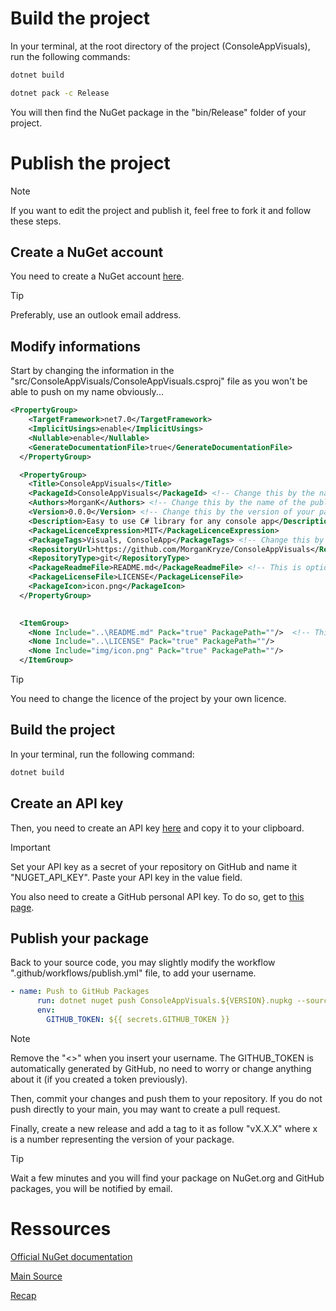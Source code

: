 # Build the project 

In your terminal, at the root directory of the project (ConsoleAppVisuals), run the following commands:

```bash
dotnet build

dotnet pack -c Release
```

You will then find the NuGet package in the "bin/Release" folder of your project.

# Publish the project

> [!NOTE]
> If you want to edit the project and publish it, feel free to fork it and follow these steps.

## Create a NuGet account

You need to create a NuGet account [here](https://www.nuget.org/users/account/LogOn?returnUrl=%2F).

> [!TIP]
> Preferably, use an outlook email address.

## Modify informations

Start by changing the information in the "src/ConsoleAppVisuals/ConsoleAppVisuals.csproj" file as you won't be able to push on my name obviously...

```xml
<PropertyGroup>
    <TargetFramework>net7.0</TargetFramework>
    <ImplicitUsings>enable</ImplicitUsings>
    <Nullable>enable</Nullable>
    <GenerateDocumentationFile>true</GenerateDocumentationFile>
  </PropertyGroup>

  <PropertyGroup> 
    <Title>ConsoleAppVisuals</Title>
    <PackageId>ConsoleAppVisuals</PackageId> <!-- Change this by the name of your package, it must be unique -->
    <Authors>MorganK</Authors> <!-- Change this by the name of the publisher on nuget.org -->
    <Version>0.0.0</Version> <!-- Change this by the version of your package -->
    <Description>Easy to use C# library for any console app</Description> <!-- Change this by the description of your package -->
    <PackageLicenceExpression>MIT</PackageLicenceExpression>
    <PackageTags>Visuals, ConsoleApp</PackageTags> <!-- Change this by the tags of your package -->
    <RepositoryUrl>https://github.com/MorganKryze/ConsoleAppVisuals</RepositoryUrl> <!-- Change this by the url of your repository on GitHub -->
    <RepositoryType>git</RepositoryType>
    <PackageReadmeFile>README.md</PackageReadmeFile> <!-- This is optional, it will add the README.md file of your project to the package -->
    <PackageLicenseFile>LICENSE</PackageLicenseFile>
    <PackageIcon>icon.png</PackageIcon>
  </PropertyGroup>
  

  <ItemGroup>
    <None Include="..\README.md" Pack="true" PackagePath=""/>  <!-- This is mandatory, this include indicates the path to the files declared previously -->
    <None Include="..\LICENSE" Pack="true" PackagePath=""/>
    <None Include="img/icon.png" Pack="true" PackagePath=""/>
  </ItemGroup>
```

> [!TIP]
> You need to change the licence of the project by your own licence.

## Build the project

In your terminal, run the following command:

```bash
dotnet build
```

## Create an API key

Then, you need to create an API key [here](https://www.nuget.org/account/apikeys) and copy it to your clipboard.

> [!IMPORTANT]
> Set your API key as a secret of your repository on GitHub and name it "NUGET_API_KEY". Paste your API key in the value field.

You also need to create a GitHub personal API key. To do so, get to [this page](https://github.com/settings/tokens).

## Publish your package

Back to your source code, you may slightly modify the workflow ".github/workflows/publish.yml" file, to add your username.

```yml
- name: Push to GitHub Packages
      run: dotnet nuget push ConsoleAppVisuals.${VERSION}.nupkg --source https://nuget.pkg.github.com/<Insert_your_GitHub_Username>/index.json --api-key ${GITHUB_TOKEN}
      env:
        GITHUB_TOKEN: ${{ secrets.GITHUB_TOKEN }}
```

> [!NOTE]
> Remove the "<>" when you insert your username. The GITHUB_TOKEN is automatically generated by GitHub, no need to worry or change anything about it (if you created a token previously).

Then, commit your changes and push them to your repository. If you do not push directly to your main, you may want to create a pull request.

Finally, create a new release and add a tag to it as follow "vX.X.X" where x is a number representing the version of your package.

> [!TIP]
> Wait a few minutes and you will find your package on NuGet.org and GitHub packages, you will be notified by email.


# Ressources 
[Official NuGet documentation](https://learn.microsoft.com/nuget/quickstart/create-and-publish-a-package-using-the-dotnet-cli)

[Main Source](https://acraven.medium.com/a-nuget-package-workflow-using-github-actions-7da8c6557863)

[Recap](https://levelup.gitconnected.com/publish-to-nuget-with-github-actions-4e1486e7c19f)

